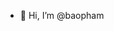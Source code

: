 - 👋 Hi, I’m @baopham

<!---
baoga313/baoga313 is a ✨ special ✨ repository because its `README.md` (this file) appears on your GitHub profile.
You can click the Preview link to take a look at your changes.
--->
